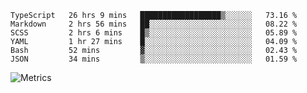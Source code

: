 <!--START_SECTION:waka-->

```text
TypeScript   26 hrs 9 mins   ██████████████████▒░░░░░░   73.16 %
Markdown     2 hrs 56 mins   ██░░░░░░░░░░░░░░░░░░░░░░░   08.22 %
SCSS         2 hrs 6 mins    █▒░░░░░░░░░░░░░░░░░░░░░░░   05.89 %
YAML         1 hr 27 mins    █░░░░░░░░░░░░░░░░░░░░░░░░   04.09 %
Bash         52 mins         ▓░░░░░░░░░░░░░░░░░░░░░░░░   02.43 %
JSON         34 mins         ▒░░░░░░░░░░░░░░░░░░░░░░░░   01.59 %
```

<!--END_SECTION:waka-->

![Metrics](https://metrics.lecoq.io/TachibanaKimika?template=classic&base.activity=0&base.community=0&base.repositories=0&languages=1&isocalendar=1&isocalendar.duration=half-year&languages.limit=8&languages.sections=most-used&languages.colors=github&languages.threshold=0%25&languages.indepth=false&languages.recent.load=300&languages.recent.days=14&config.timezone=Asia%2FShanghai)
